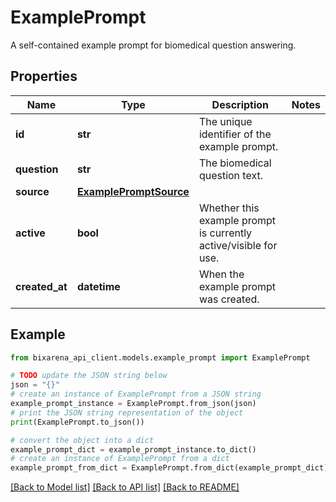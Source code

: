 # ExamplePrompt

A self-contained example prompt for biomedical question answering.

## Properties

| Name           | Type                                              | Description                                                      | Notes |
| -------------- | ------------------------------------------------- | ---------------------------------------------------------------- | ----- |
| **id**         | **str**                                           | The unique identifier of the example prompt.                     |
| **question**   | **str**                                           | The biomedical question text.                                    |
| **source**     | [**ExamplePromptSource**](ExamplePromptSource.md) |                                                                  |
| **active**     | **bool**                                          | Whether this example prompt is currently active/visible for use. |
| **created_at** | **datetime**                                      | When the example prompt was created.                             |

## Example

```python
from bixarena_api_client.models.example_prompt import ExamplePrompt

# TODO update the JSON string below
json = "{}"
# create an instance of ExamplePrompt from a JSON string
example_prompt_instance = ExamplePrompt.from_json(json)
# print the JSON string representation of the object
print(ExamplePrompt.to_json())

# convert the object into a dict
example_prompt_dict = example_prompt_instance.to_dict()
# create an instance of ExamplePrompt from a dict
example_prompt_from_dict = ExamplePrompt.from_dict(example_prompt_dict)
```

[[Back to Model list]](../README.md#documentation-for-models) [[Back to API list]](../README.md#documentation-for-api-endpoints) [[Back to README]](../README.md)

